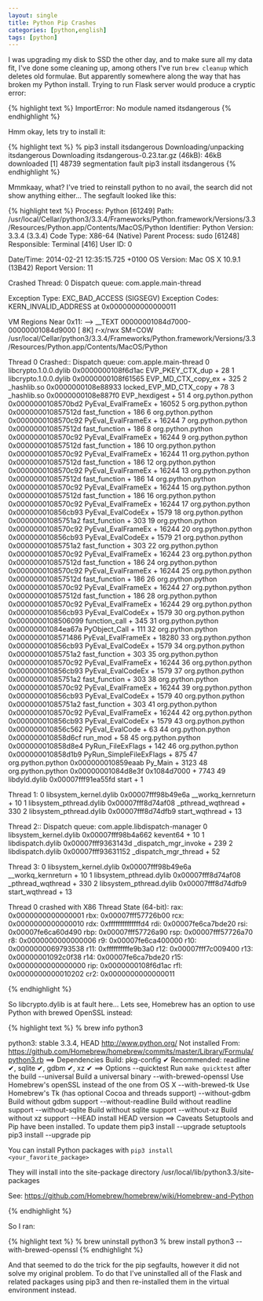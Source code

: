 ```yaml
---
layout: single
title: Python Pip Crashes
categories: [python,english]
tags: [python]
---
```


I was upgrading my disk to SSD the other day, and to make sure all my data fit, I've done some
cleaning up, among others I've run `brew cleanup` which deletes old formulae. But apparently
somewhere along the way that has broken my Python install. Trying to run Flask server would produce
a cryptic error:

{% highlight text %}
ImportError: No module named itsdangerous
{% endhighlight %}

Hmm okay, lets try to install it:

{% highlight text %}
 % pip3 install itsdangerous
    Downloading/unpacking itsdangerous
    Downloading itsdangerous-0.23.tar.gz (46kB): 46kB downloaded
    [1]    48739 segmentation fault  pip3 install itsdangerous
{% endhighlight %}

Mmmkaay, what? I've tried to reinstall python to no avail, the search did not show anything either...
The segfault looked like this:

{% highlight text %}
Process:         Python [61249]
Path:            /usr/local/Cellar/python3/3.3.4/Frameworks/Python.framework/Versions/3.3/Resources/Python.app/Contents/MacOS/Python
Identifier:      Python
Version:         3.3.4 (3.3.4)
Code Type:       X86-64 (Native)
Parent Process:  sudo [61248]
Responsible:     Terminal [416]
User ID:         0

Date/Time:       2014-02-21 12:35:15.725 +0100
OS Version:      Mac OS X 10.9.1 (13B42)
Report Version:  11

Crashed Thread:  0  Dispatch queue: com.apple.main-thread

Exception Type:  EXC_BAD_ACCESS (SIGSEGV)
Exception Codes: KERN_INVALID_ADDRESS at 0x0000000000000011

VM Regions Near 0x11:
--> 
    __TEXT                 00000001084d7000-00000001084d9000 [    8K] r-x/rwx SM=COW  /usr/local/Cellar/python3/3.3.4/Frameworks/Python.framework/Versions/3.3/Resources/Python.app/Contents/MacOS/Python

Thread 0 Crashed:: Dispatch queue: com.apple.main-thread
0   libcrypto.1.0.0.dylib           0x0000000108f6d1ac EVP_PKEY_CTX_dup + 28
1   libcrypto.1.0.0.dylib           0x0000000108f61565 EVP_MD_CTX_copy_ex + 325
2   _hashlib.so                     0x0000000108e88933 locked_EVP_MD_CTX_copy + 78
3   _hashlib.so                     0x0000000108e887f0 EVP_hexdigest + 51
4   org.python.python               0x0000000108570bd2 PyEval_EvalFrameEx + 16052
5   org.python.python               0x000000010857512d fast_function + 186
6   org.python.python               0x0000000108570c92 PyEval_EvalFrameEx + 16244
7   org.python.python               0x000000010857512d fast_function + 186
8   org.python.python               0x0000000108570c92 PyEval_EvalFrameEx + 16244
9   org.python.python               0x000000010857512d fast_function + 186
10  org.python.python               0x0000000108570c92 PyEval_EvalFrameEx + 16244
11  org.python.python               0x000000010857512d fast_function + 186
12  org.python.python               0x0000000108570c92 PyEval_EvalFrameEx + 16244
13  org.python.python               0x000000010857512d fast_function + 186
14  org.python.python               0x0000000108570c92 PyEval_EvalFrameEx + 16244
15  org.python.python               0x000000010857512d fast_function + 186
16  org.python.python               0x0000000108570c92 PyEval_EvalFrameEx + 16244
17  org.python.python               0x000000010856cb93 PyEval_EvalCodeEx + 1579
18  org.python.python               0x00000001085751a2 fast_function + 303
19  org.python.python               0x0000000108570c92 PyEval_EvalFrameEx + 16244
20  org.python.python               0x000000010856cb93 PyEval_EvalCodeEx + 1579
21  org.python.python               0x00000001085751a2 fast_function + 303
22  org.python.python               0x0000000108570c92 PyEval_EvalFrameEx + 16244
23  org.python.python               0x000000010857512d fast_function + 186
24  org.python.python               0x0000000108570c92 PyEval_EvalFrameEx + 16244
25  org.python.python               0x000000010857512d fast_function + 186
26  org.python.python               0x0000000108570c92 PyEval_EvalFrameEx + 16244
27  org.python.python               0x000000010857512d fast_function + 186
28  org.python.python               0x0000000108570c92 PyEval_EvalFrameEx + 16244
29  org.python.python               0x000000010856cb93 PyEval_EvalCodeEx + 1579
30  org.python.python               0x0000000108506099 function_call + 345
31  org.python.python               0x00000001084ea67a PyObject_Call + 111
32  org.python.python               0x0000000108571486 PyEval_EvalFrameEx + 18280
33  org.python.python               0x000000010856cb93 PyEval_EvalCodeEx + 1579
34  org.python.python               0x00000001085751a2 fast_function + 303
35  org.python.python               0x0000000108570c92 PyEval_EvalFrameEx + 16244
36  org.python.python               0x000000010856cb93 PyEval_EvalCodeEx + 1579
37  org.python.python               0x00000001085751a2 fast_function + 303
38  org.python.python               0x0000000108570c92 PyEval_EvalFrameEx + 16244
39  org.python.python               0x000000010856cb93 PyEval_EvalCodeEx + 1579
40  org.python.python               0x00000001085751a2 fast_function + 303
41  org.python.python               0x0000000108570c92 PyEval_EvalFrameEx + 16244
42  org.python.python               0x000000010856cb93 PyEval_EvalCodeEx + 1579
43  org.python.python               0x000000010856c562 PyEval_EvalCode + 63
44  org.python.python               0x000000010858d6cf run_mod + 58
45  org.python.python               0x000000010858d8e4 PyRun_FileExFlags + 142
46  org.python.python               0x000000010858d1b9 PyRun_SimpleFileExFlags + 875
47  org.python.python               0x000000010859eaab Py_Main + 3123
48  org.python.python               0x00000001084d8e3f 0x1084d7000 + 7743
49  libdyld.dylib                   0x00007fff91ea55fd start + 1

Thread 1:
0   libsystem_kernel.dylib          0x00007fff98b49e6a __workq_kernreturn + 10
1   libsystem_pthread.dylib         0x00007fff8d74af08 _pthread_wqthread + 330
2   libsystem_pthread.dylib         0x00007fff8d74dfb9 start_wqthread + 13

Thread 2:: Dispatch queue: com.apple.libdispatch-manager
0   libsystem_kernel.dylib          0x00007fff98b4a662 kevent64 + 10
1   libdispatch.dylib               0x00007fff9363143d _dispatch_mgr_invoke + 239
2   libdispatch.dylib               0x00007fff93631152 _dispatch_mgr_thread + 52

Thread 3:
0   libsystem_kernel.dylib          0x00007fff98b49e6a __workq_kernreturn + 10
1   libsystem_pthread.dylib         0x00007fff8d74af08 _pthread_wqthread + 330
2   libsystem_pthread.dylib         0x00007fff8d74dfb9 start_wqthread + 13

Thread 0 crashed with X86 Thread State (64-bit):
  rax: 0x0000000000000001  rbx: 0x00007fff57726b00  rcx: 0x0000000000000010  rdx: 0xffffffffffffffd4
  rdi: 0x00007fe6ca7bde20  rsi: 0x00007fe6ca60d490  rbp: 0x00007fff57726a90  rsp: 0x00007fff57726a70
   r8: 0x0000000000000006   r9: 0x00007fe6ca400000  r10: 0x0000000069793538  r11: 0xffffffffffe9b3a0
  r12: 0x00007fff7c009400  r13: 0x00000001092c0f38  r14: 0x00007fe6ca7bde20  r15: 0x0000000000000000
  rip: 0x0000000108f6d1ac  rfl: 0x0000000000010202  cr2: 0x0000000000000011
 
{% endhighlight %}

So libcrypto.dylib is at fault here... Lets see, Homebrew has an option to use Python
with brewed OpenSSL instead:

{% highlight text %}
  % brew info python3

python3: stable 3.3.4, HEAD
http://www.python.org/
Not installed
From: https://github.com/Homebrew/homebrew/commits/master/Library/Formula/python3.rb
==> Dependencies
Build: pkg-config ✔
Recommended: readline ✔, sqlite ✔, gdbm ✔, xz ✔
==> Options
--quicktest
    Run `make quicktest` after the build
--universal
    Build a universal binary
--with-brewed-openssl
    Use Homebrew's openSSL instead of the one from OS X
--with-brewed-tk
    Use Homebrew's Tk (has optional Cocoa and threads support)
--without-gdbm
    Build without gdbm support
--without-readline
    Build without readline support
--without-sqlite
    Build without sqlite support
--without-xz
    Build without xz support
--HEAD
    install HEAD version
==> Caveats
Setuptools and Pip have been installed. To update them
  pip3 install --upgrade setuptools
  pip3 install --upgrade pip

You can install Python packages with
  `pip3 install <your_favorite_package>`

They will install into the site-package directory
  /usr/local/lib/python3.3/site-packages

See: https://github.com/Homebrew/homebrew/wiki/Homebrew-and-Python

{% endhighlight %}

So I ran:

{% highlight text %}
  % brew uninstall python3
  % brew install python3 --with-brewed-openssl
{% endhighlight %}

And that seemed to do the trick for the pip segfaults, however it did not solve my original
problem. To do that I've uninstalled all of the Flask and related packages using pip3 and then
re-installed them in the virtual environment instead.
